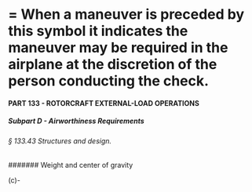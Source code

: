 
# = When a maneuver is preceded by this symbol it indicates the maneuver may be required in the airplane at the discretion of the person conducting the check.
#### PART 133 - ROTORCRAFT EXTERNAL-LOAD OPERATIONS
##### Subpart D - Airworthiness Requirements
###### § 133.43 Structures and design.
####### Weight and center of gravity

(c)-
